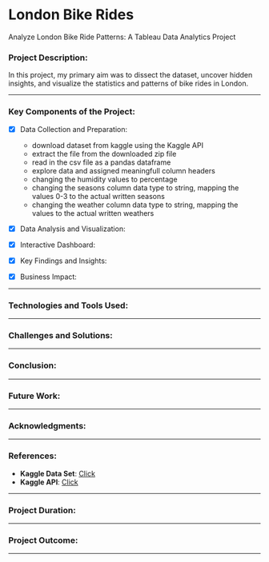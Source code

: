 # London Bike Rides
Analyze London Bike Ride Patterns: A Tableau Data Analytics Project

### Project Description:

In this project, my primary aim was to dissect the dataset, uncover hidden insights, and visualize the statistics and patterns of bike rides in London.

----------------------------------
### Key Components of the Project:

- [x] Data Collection and Preparation:
    - download dataset from kaggle using the Kaggle API
    - extract the file from the downloaded zip file
    - read in the csv file as a pandas dataframe   
    - explore data and assigned meaningfull column headers
    - changing the humidity values to percentage
    - changing the seasons column data type to string, mapping the values 0-3 to the actual written seasons
    - changing the weather column data type to string, mapping the values to the actual written weathers

- [x] Data Analysis and Visualization:

- [x] Interactive Dashboard:

- [x] Key Findings and Insights:

- [x] Business Impact:
----------------------------------
### Technologies and Tools Used:
----------------------------------
### Challenges and Solutions:
----------------------------------
### Conclusion:
----------------------------------
### Future Work:
----------------------------------
### Acknowledgments:
----------------------------------
### References:
- **Kaggle Data Set**: [Click](https://www.kaggle.com/datasets/hmavrodiev/london-bike-sharing-dataset)
- **Kaggle API**: [Click](https://www.kaggle.com/docs/api)
----------------------------------
### Project Duration:
----------------------------------
### Project Outcome:
----------------------------------
